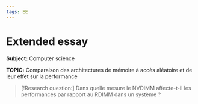 ```yaml
---
tags: EE
---
```


# Extended essay

 **Subject:** Computer science
 
 **TOPIC:** Comparaison des architectures de mémoire à accès aléatoire et de leur effet sur la performance
 
 >[!Research question:]
 > Dans quelle mesure le NVDIMM affecte-t-il les performances par rapport au RDIMM dans un système ?
 
 
 